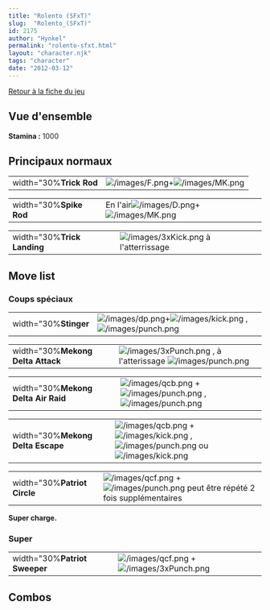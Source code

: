 ```yaml
---
title: "Rolento (SFxT)"
slug:  "Rolento_(SFxT)"
id: 2175
author: "Hynkel"
permalink: "rolento-sfxt.html"
layout: "character.njk"
tags: "character"
date: "2012-03-12"
---
```


[Retour à la fiche du jeu](Street_Fighter_x_Tekken "wikilink")

## Vue d'ensemble

**Stamina :** 1000

## Principaux normaux

|                         |                                                                         |
|-------------------------|-------------------------------------------------------------------------|
| width="30%**Trick Rod** | ![](/images/F.png "/images/F.png")+![](/images/MK.png "/images/MK.png") |

|                         |                                                                                 |
|-------------------------|---------------------------------------------------------------------------------|
| width="30%**Spike Rod** | En l'air![](/images/D.png "/images/D.png")+![](/images/MK.png "/images/MK.png") |

|                             |                                                               |
|-----------------------------|---------------------------------------------------------------|
| width="30%**Trick Landing** | ![](/images/3xKick.png "/images/3xKick.png") à l'atterrissage |

## Move list

### Coups spéciaux

|                       |                                                                                                                            |
|-----------------------|----------------------------------------------------------------------------------------------------------------------------|
| width="30%**Stinger** | ![](/images/dp.png "/images/dp.png")+![](/images/kick.png "/images/kick.png") , ![](/images/punch.png "/images/punch.png") |

|                                   |                                                                                                             |
|-----------------------------------|-------------------------------------------------------------------------------------------------------------|
| width="30%**Mekong Delta Attack** | ![](/images/3xPunch.png "/images/3xPunch.png") , à l'atterissage ![](/images/punch.png "/images/punch.png") |

|                                     |                                                                                                                                  |
|-------------------------------------|----------------------------------------------------------------------------------------------------------------------------------|
| width="30%**Mekong Delta Air Raid** | ![](/images/qcb.png "/images/qcb.png") + ![](/images/punch.png "/images/punch.png") , ![](/images/punch.png "/images/punch.png") |

|                                   |                                                                                                                                                                            |
|-----------------------------------|----------------------------------------------------------------------------------------------------------------------------------------------------------------------------|
| width="30%**Mekong Delta Escape** | ![](/images/qcb.png "/images/qcb.png") + ![](/images/kick.png "/images/kick.png") , ![](/images/punch.png "/images/punch.png") ou ![](/images/kick.png "/images/kick.png") |

|                              |                                                                                                                             |
|------------------------------|-----------------------------------------------------------------------------------------------------------------------------|
| width="30%**Patriot Circle** | ![](/images/qcf.png "/images/qcf.png") + ![](/images/punch.png "/images/punch.png") peut être répété 2 fois supplémentaires |

**Super charge.**

### Super

|                               |                                                                                         |
|-------------------------------|-----------------------------------------------------------------------------------------|
| width="30%**Patriot Sweeper** | ![](/images/qcf.png "/images/qcf.png") + ![](/images/3xPunch.png "/images/3xPunch.png") |

## Combos
